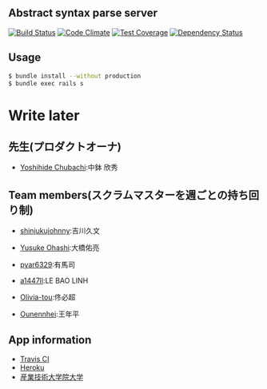 Abstract syntax parse server
-------------------------------

[![Build Status](https://travis-ci.org/SBR2015/OoTalk_backend.svg?branch=master)](https://travis-ci.org/SBR2015/OoTalk_backend)
[![Code Climate](https://codeclimate.com/github/SBR2015/OoTalk_backend/badges/gpa.svg)](https://codeclimate.com/github/SBR2015/OoTalk_backend)
[![Test Coverage](https://codeclimate.com/github/SBR2015/OoTalk_backend/badges/coverage.svg)](https://codeclimate.com/github/SBR2015/OoTalk_backend/coverage)
[![Dependency Status](https://gemnasium.com/SBR2015/OoTalk_backend.svg)](https://gemnasium.com/SBR2015/OoTalk_backend)

Usage
-----

```bash
$ bundle install --without production
$ bundle exec rails s
```

# Write later
先生(プロダクトオーナ)
---------------
- [Yoshihide Chubachi](https://github.com/ychubachi):中鉢 欣秀

Team members(スクラムマスターを週ごとの持ち回り制)
---------------
- [shinjukujohnny](https://github.com/shinjukujohnny):吉川久文

- [Yusuke Ohashi](https://github.com/yuchan):大橋佑亮

- [pyar6329](https://github.com/pyar6329):有馬司

- [a1447ll](https://github.com/a1447ll):LE BAO LINH

- [Olivia-tou](https://github.com/Olivia-tou):佟必超

- [Ounennhei](https://github.com/Ounennhei):王年平

App information
---------------
- [Travis CI](https://travis-ci.org/SBR2015/OoTalk_backend)
- [Heroku](http://ootalkbackend.herokuapp.com)
- [産業技術大学院大学](http://aiit.ac.jp/)
